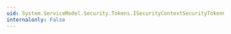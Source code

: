 ```yaml
---
uid: System.ServiceModel.Security.Tokens.ISecurityContextSecurityTokenCache.AddContext(System.ServiceModel.Security.Tokens.SecurityContextSecurityToken)
internalonly: False
---
```

